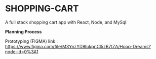 # SHOPPING-CART
A full stack shopping cart app with React, Node, and MySql



**Planning Process**


Prototyping (FIGMA) link : https://www.figma.com/file/M3YnzYD8IukpnCl5zB7tZA/Hoop-Dreams?node-id=0%3A1
